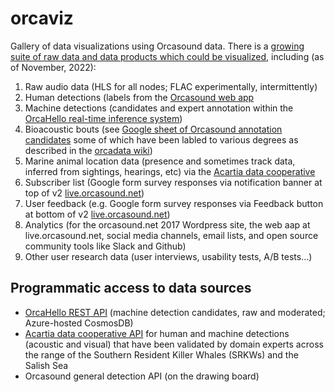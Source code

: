 # orcaviz
Gallery of data visualizations using Orcasound data. There is a [growing suite of raw data and data products which could be visualized](https://github.com/orcasound/orcadata/wiki/Data-visualization-opportunities), including (as of November, 2022):

1. Raw audio data (HLS for all nodes; FLAC experimentally, intermittently)
2. Human detections (labels from the [Orcasound web app](live.orcasound.net)
3. Machine detections (candidates and expert annotation within the [OrcaHello real-time inference system](https://ai4orcas.net/portfolio/orcahello/))
4. Bioacoustic bouts (see [Google sheet of Orcasound annotation candidates](https://docs.google.com/spreadsheets/d/1Js1CgbmK0Vbe3m0DfiFim1BE4lXMzC75S7GN-7QEE7Y/edit#gid=0) some of which have been labled to various degrees as described in the [orcadata wiki](https://github.com/orcasound/orcadata/wiki))
5. Marine animal location data (presence and sometimes track data, inferred from sightings, hearings, etc) via the [Acartia data cooperative](https://acartia.io)
6. Subscriber list (Google form survey responses via notification banner at top of v2 [live.orcasound.net](live.orcasound.net))
7. User feedback (e.g. Google form survey responses via Feedback button at bottom of v2 [live.orcasound.net](live.orcasound.net))
8. Analytics (for the orcasound.net 2017 Wordpress site, the web aap at live.orcasound.net, social media channels, email lists, and open source community tools like Slack and Github)
9. Other user research data (user interviews, usability tests, A/B tests...)


## Programmatic access to data sources

* [OrcaHello REST API](https://aifororcasdetections.azurewebsites.net/index.html) (machine detection candidates, raw and moderated; Azure-hosted CosmosDB)
* [Acartia data cooperative API](https://github.com/Typehuman/SSEMMI) for human and machine detections (acoustic and visual) that have been validated by domain experts across the range of the Southern Resident Killer Whales (SRKWs) and the Salish Sea
* Orcasound general detection API (on the drawing board)
